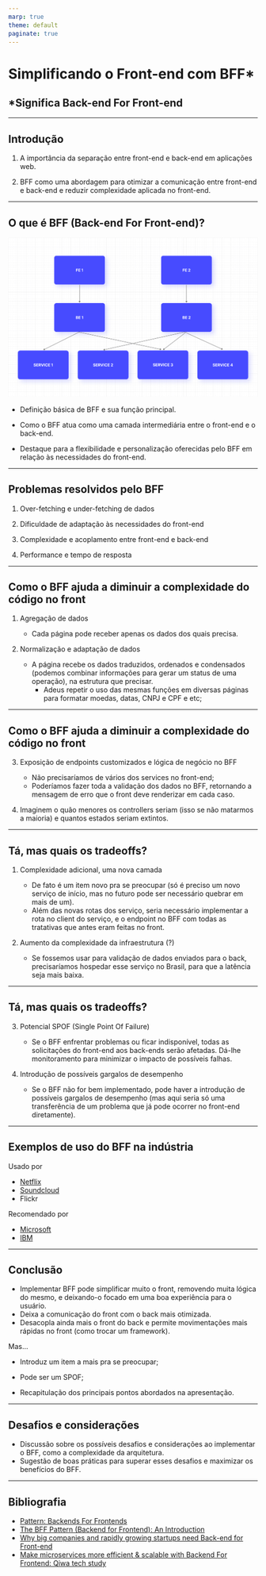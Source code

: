 ```yaml
---
marp: true
theme: default
paginate: true
---
```


<style>
section::after {
  content: attr(data-marpit-pagination) " de " attr(data-marpit-pagination-total);
}
</style>
<!-- class: invert -->

# Simplificando o Front-end com BFF\*

## \*Significa Back-end For Front-end

---

## Introdução

1. A importância da separação entre front-end e back-end em aplicações web.
<!--

- A separação é importante pois proporciona modularidade e especialização de código.

- Especialização: O front-end deve forcar em prover uma boa experiência ao usuário e o back-end em gerir lógicas de negócio e guardar e processar as informações.

- Na TerraMagna, historicamente o front-end sempre teve muita lógica embutida, e isso borra os limites entre o que deve ser feito no back e o que deve ser feito no front, além de aumentar a complexidade do que se tem no front-end -->

2. BFF como uma abordagem para otimizar a comunicação entre front-end e back-end e reduzir complexidade aplicada no front-end.

---

## O que é BFF (Back-end For Front-end)?

![bg fit right](./images/structure.png)

- Definição básica de BFF e sua função principal.
<!-- 1. BFF é uma camada intermediária entre o front-end e o back-end de uma aplicação web que visa otimizar a comunicação entre as partes. -->

- Como o BFF atua como uma camada intermediária entre o front-end e o back-end.
<!--

2. Na renderização de uma página, o front faria apenas uma requisição para um endpoint específico para aquela página, e o BFF se encarregaria de:

- Cachear informações que podem estar em cache a nível de usuário, cliente ou grupos de clientes;
- Fazer as requisições para os múltiplos serviços;
- Agregar e formatar as informações;

Quando o front-end precisa enviar informações para o back-end, o BFF pode ter o papel de validador. -->

- Destaque para a flexibilidade e personalização oferecidas pelo BFF em relação às necessidades do front-end.
<!--

3. Exemplos:

- Endpoints personalizados: Uma rota por página (?).

- Adaptação de dados: O BFF pode alterar os dados recebidos dos serviços para uma estrutura que faça mais sentido para a página, filtrar informações irrelevantes e combinar informações diferentes em um formato adequado para a interface do usuário.

- Otimização de desempenho: Cache, a agregação de múltiplas chamadas de API em uma única solicitação, e o pré-processamento de dados (tradução).

- Muito mais rápido e menos custoso trocar tecnologias no front-end, como o que fizemos com a plataforma nova, visto que o front fica focado apenas na interface e usabilidade. -->

---

## Problemas resolvidos pelo BFF

1. Over-fetching e under-fetching de dados
<!-- 1. Só trafega o que o front realmente precisa -->
2. Dificuldade de adaptação às necessidades do front-end
<!-- 2. Possibilidade de um endpoint por página e estrutura de dados adaptável ao front -->
3. Complexidade e acoplamento entre front-end e back-end
<!-- 3. O front fica muito mais simples, pois a maior parte da lógica fica no back-end ou no BFF, e o BFF diminui o acoplamento entre o front e o back -->

4. Performance e tempo de resposta
<!-- 4. O front faz menos chamadas para o back e pode haver cache no BFF -->

---

## Como o BFF ajuda a diminuir a complexidade do código no front

1. Agregação de dados

   - Cada página pode receber apenas os dados dos quais precisa.

2. Normalização e adaptação de dados

   - A página recebe os dados traduzidos, ordenados e condensados (podemos combinar informações para gerar um status de uma operação), na estrutura que precisar.
     - Adeus repetir o uso das mesmas funções em diversas páginas para formatar moedas, datas, CNPJ e CPF e etc;

---

## Como o BFF ajuda a diminuir a complexidade do código no front

3. Exposição de endpoints customizados e lógica de negócio no BFF

   - Não precisaríamos de vários dos services no front-end;
   - Poderíamos fazer toda a validação dos dados no BFF, retornando a mensagem de erro que o front deve renderizar em cada caso.

4. Imaginem o quão menores os controllers seriam (isso se não matarmos a maioria) e quantos estados seriam extintos.

---

## Tá, mas quais os tradeoffs?

1. Complexidade adicional, uma nova camada

   - De fato é um item novo pra se preocupar (só é preciso um novo serviço de início, mas no futuro pode ser necessário quebrar em mais de um).
   - Além das novas rotas dos serviço, seria necessário implementar a rota no client do serviço, e o endpoint no BFF com todas as tratativas que antes eram feitas no front.

2. Aumento da complexidade da infraestrutura (?)

   - Se fossemos usar para validação de dados enviados para o back, precisaríamos hospedar esse serviço no Brasil, para que a latência seja mais baixa.

---

## Tá, mas quais os tradeoffs?

3. Potencial SPOF (Single Point Of Failure)

   - Se o BFF enfrentar problemas ou ficar indisponível, todas as solicitações do front-end aos back-ends serão afetadas. Dá-lhe monitoramento para minimizar o impacto de possíveis falhas.

4. Introdução de possíveis gargalos de desempenho
   - Se o BFF não for bem implementado, pode haver a introdução de possíveis gargalos de desempenho (mas aqui seria só uma transferência de um problema que já pode ocorrer no front-end diretamente).

---

## Exemplos de uso do BFF na indústria

Usado por

- [Netflix](https://netflixtechblog.com/seamlessly-swapping-the-api-backend-of-the-netflix-android-app-3d4317155187)
- [Soundcloud](https://www.thoughtworks.com/insights/blog/bff-soundcloud)
- Flickr

Recomendado por

- [Microsoft](https://learn.microsoft.com/en-us/azure/architecture/patterns/backends-for-frontends)
- [IBM](https://www.ibm.com/cloud/blog/announcements/bluemix-developer-console-bff-backend-for-frontend-pattern)

---

## Conclusão

- Implementar BFF pode simplificar muito o front, removendo muita lógica do mesmo, e deixando-o focado em uma boa experiência para o usuário.
- Deixa a comunicação do front com o back mais otimizada.
- Desacopla ainda mais o front do back e permite movimentações mais rápidas no front (como trocar um framework).

Mas...

- Introduz um item a mais pra se preocupar;
- Pode ser um SPOF;

- Recapitulação dos principais pontos abordados na apresentação.

---

## Desafios e considerações

- Discussão sobre os possíveis desafios e considerações ao implementar o BFF, como a complexidade da arquitetura.
- Sugestão de boas práticas para superar esses desafios e maximizar os benefícios do BFF.

---

## Bibliografia

- [Pattern: Backends For Frontends](https://samnewman.io/patterns/architectural/bff/)
- [The BFF Pattern (Backend for Frontend): An Introduction](https://blog.bitsrc.io/bff-pattern-backend-for-frontend-an-introduction-e4fa965128bf)
- [Why big companies and rapidly growing startups need Back-end for Front-end](https://medium.com/blue-harvest-tech-blog/why-big-companies-and-rapidly-growing-startups-need-back-end-for-front-end-ee8e6ab8f575)
- [Make microservices more efficient & scalable with Backend For Frontend: Qiwa tech study](https://tsh.io/blog/backend-for-frontend-microservices/)

